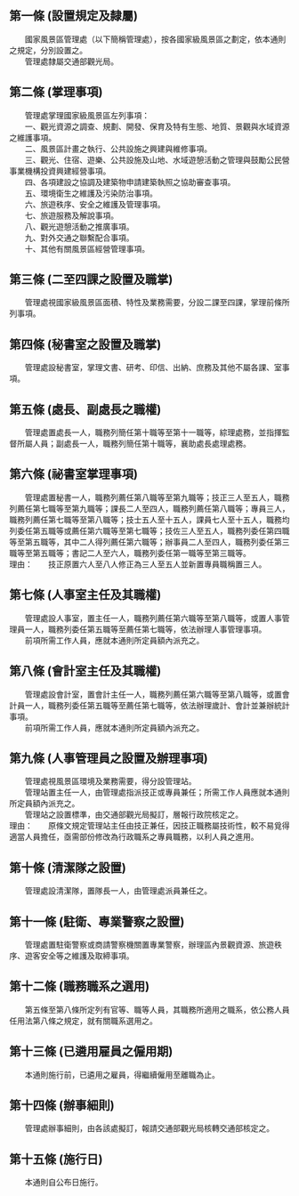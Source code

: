 第一條 (設置規定及隸屬)
-----------------------
　　國家風景區管理處（以下簡稱管理處），按各國家級風景區之劃定，依本通則之規定，分別設置之。  
　　管理處隸屬交通部觀光局。  


第二條 (掌理事項)
-----------------
　　管理處掌理國家級風景區左列事項：  
　　一、觀光資源之調查、規劃、開發、保育及特有生態、地質、景觀與水域資源之維護事項。  
　　二、風景區計畫之執行、公共設施之興建與維修事項。  
　　三、觀光、住宿、遊樂、公共設施及山地、水域遊憩活動之管理與鼓勵公民營事業機構投資興建經營事項。  
　　四、各項建設之協調及建築物申請建築執照之協助審查事項。  
　　五、環境衛生之維護及污染防治事項。  
　　六、旅遊秩序、安全之維護及管理事項。  
　　七、旅遊服務及解說事項。  
　　八、觀光遊憩活動之推廣事項。  
　　九、對外交通之聯繫配合事項。  
　　十、其他有關風景區經營管理事項。  


第三條 (二至四課之設置及職掌)
-----------------------------
　　管理處視國家級風景區面積、特性及業務需要，分設二課至四課，掌理前條所列事項。  


第四條 (秘書室之設置及職掌)
---------------------------
　　管理處設秘書室，掌理文書、研考、印信、出納、庶務及其他不屬各課、室事項。  


第五條 (處長、副處長之職權)
---------------------------
　　管理處置處長一人，職務列簡任第十職等至第十一職等，綜理處務，並指揮監督所屬人員；副處長一人，職務列簡任第十職等，襄助處長處理處務。  


第六條 (祕書室掌理事項)
-----------------------
　　管理處置秘書一人，職務列薦任第八職等至第九職等；技正三人至五人，職務列薦任第七職等至第九職等；課長二人至四人，職務列薦任第八職等；專員三人，職務列薦任第七職等至第八職等；技士五人至十五人，課員七人至十五人，職務均列委任第五職等或薦任第六職等至第七職等；技佐三人至五人，職務列委任第四職等至第五職等，其中二人得列薦任第六職等；辦事員二人至四人，職務列委任第三職等至第五職等；書記二人至六人，職務列委任第一職等至第三職等。  
理由：　　技正原置六人至八人修正為三人至五人並新置專員職稱置三人。

第七條 (人事室主任及其職權)
---------------------------
　　管理處設人事室，置主任一人，職務列薦任第六職等至第八職等，或置人事管理員一人，職務列委任第五職等至薦任第七職等，依法辦理人事管理事項。  
　　前項所需工作人員，應就本通則所定員額內派充之。  


第八條 (會計室主任及其職權)
---------------------------
　　管理處設會計室，置會計主任一人，職務列薦任第六職等至第八職等，或置會計員一人，職務列委任第五職等至薦任第七職等，依法辦理歲計、會計並兼辦統計事項。  
　　前項所需工作人員，應就本通則所定員額內派充之。  


第九條 (人事管理員之設置及辦理事項)
-----------------------------------
　　管理處視風景區環境及業務需要，得分設管理站。  
　　管理站置主任一人，由管理處指派技正或專員兼任；所需工作人員應就本通則所定員額內派充之。  
　　管理站之設置標準，由交通部觀光局擬訂，層報行政院核定之。  
理由：　　原條文規定管理站主任由技正兼任，因技正職務屬技術性，較不易覓得適當人員擔任，亟需部份修改為行政職系之專員職務，以利人員之進用。

第十條 (清潔隊之設置)
---------------------
　　管理處設清潔隊，置隊長一人，由管理處派員兼任之。  


第十一條 (駐衛、專業警察之設置)
-------------------------------
　　管理處置駐衛警察或商請警察機關置專業警察，辦理區內景觀資源、旅遊秩序、遊客安全等之維護及取締事項。  


第十二條 (職務職系之選用)
-------------------------
　　第五條至第八條所定列有官等、職等人員，其職務所適用之職系，依公務人員任用法第八條之規定，就有關職系選用之。  


第十三條 (已遴用雇員之僱用期)
-----------------------------
　　本通則施行前，已遴用之雇員，得繼續僱用至離職為止。  


第十四條 (辦事細則)
-------------------
　　管理處辦事細則，由各該處擬訂，報請交通部觀光局核轉交通部核定之。  


第十五條 (施行日)
-----------------
　　本通則自公布日施行。